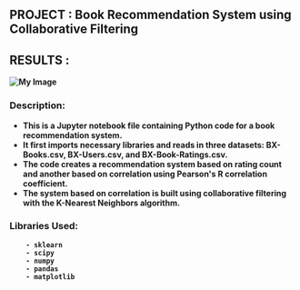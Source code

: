 ## <b> PROJECT  : Book Recommendation System using Collaborative Filtering
        
## <b> RESULTS : 
![My Image](my-image.jpg)

### <b> Description: 
* This is a Jupyter notebook file containing Python code for a book recommendation system. 
* It first imports necessary libraries and reads in three datasets: BX-Books.csv, BX-Users.csv, and BX-Book-Ratings.csv.
* The code creates a recommendation system based on rating count and another based on correlation using Pearson's R correlation coefficient. 
* The system based on correlation is built using collaborative filtering with the K-Nearest Neighbors algorithm.

### Libraries Used: 
        - sklearn
        - scipy
        - numpy
        - pandas
        - matplotlib
        
